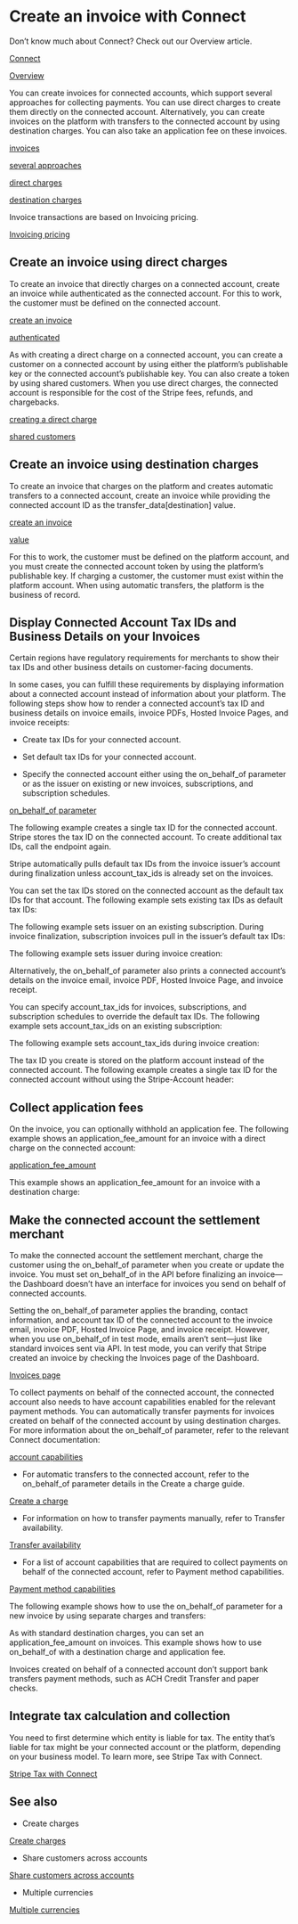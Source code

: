 # Create an invoice with Connect

Don’t know much about Connect? Check out our Overview article.

[Connect](/connect)

[Overview](/connect)

You can create invoices for connected accounts, which support several approaches for collecting payments. You can use direct charges to create them directly on the connected account. Alternatively, you can create invoices on the platform with transfers to the connected account by using destination charges. You can also take an application fee on these invoices.

[invoices](/api/invoices)

[several approaches](/connect/charges)

[direct charges](/connect/direct-charges)

[destination charges](/connect/destination-charges)

Invoice transactions are based on Invoicing pricing.

[Invoicing pricing](https://stripe.com/invoicing/pricing)

## Create an invoice using direct charges

To create an invoice that directly charges on a connected account, create an invoice while authenticated as the connected account. For this to work, the customer must be defined on the connected account.

[create an invoice](/api#create_invoice)

[authenticated](/connect/authentication#stripe-account-header)

As with creating a direct charge on a connected account, you can create a customer on a connected account by using either the platform’s publishable key or the connected account’s publishable key. You can also create a token by using shared customers. When you use direct charges, the connected account is responsible for the cost of the Stripe fees, refunds, and chargebacks.

[creating a direct charge](/connect/direct-charges#collect-fees)

[shared customers](/connect/cloning-customers-across-accounts)

## Create an invoice using destination charges

To create an invoice that charges on the platform and creates automatic transfers to a connected account, create an invoice while providing the connected account ID as the transfer_data[destination] value.

[create an invoice](/api#create_invoice)

[value](/api/invoices/object#invoice_object-transfer_data)

For this to work, the customer must be defined on the platform account, and you must create the connected account token by using the platform’s publishable key. If charging a customer, the customer must exist within the platform account. When using automatic transfers, the platform is the business of record.

## Display Connected Account Tax IDs and Business Details on your Invoices

Certain regions have regulatory requirements for merchants to show their tax IDs and other business details on customer-facing documents.

In some cases, you can fulfill these requirements by displaying information about a connected account instead of information about your platform. The following steps show how to render a connected account’s tax ID and business details on invoice emails, invoice PDFs, Hosted Invoice Pages, and invoice receipts:

- Create tax IDs for your connected account.

- Set default tax IDs for your connected account.

- Specify the connected account either using the on_behalf_of parameter or as the issuer on existing or new invoices, subscriptions, and subscription schedules.

[on_behalf_of parameter](#on-behalf-of)

The following example creates a single tax ID for the connected account. Stripe stores the tax ID on the connected account. To create additional tax IDs, call the endpoint again.

Stripe automatically pulls default tax IDs from the invoice issuer’s account during finalization unless account_tax_ids is already set on the invoices.

You can set the tax IDs stored on the connected account as the default tax IDs for that account. The following example sets existing tax IDs as default tax IDs:

The following example sets issuer on an existing subscription. During invoice finalization, subscription invoices pull in the issuer’s default tax IDs:

The following example sets issuer during invoice creation:

Alternatively, the on_behalf_of parameter also prints a connected account’s details on the invoice email, invoice PDF, Hosted Invoice Page, and invoice receipt.

You can specify account_tax_ids for invoices, subscriptions, and subscription schedules to override the default tax IDs. The following example sets account_tax_ids on an existing subscription:

The following example sets account_tax_ids during invoice creation:

The tax ID you create is stored on the platform account instead of the connected account. The following example creates a single tax ID for the connected account without using the Stripe-Account header:

## Collect application fees

On the invoice, you can optionally withhold an application fee. The following example shows an application_fee_amount for an invoice with a direct charge on the connected account:

[application_fee_amount](/api/subscriptions/object#subscription_object-application_fee_percent)

This example shows an application_fee_amount for an invoice with a destination charge:

## Make the connected account the settlement merchant

To make the connected account the settlement merchant, charge the customer using the on_behalf_of parameter when you create or update the invoice. You must set on_behalf_of in the API before finalizing an invoice—the Dashboard doesn’t have an interface for invoices you send on behalf of connected accounts.

Setting the on_behalf_of parameter applies the branding, contact information, and account tax ID of the connected account to the invoice email, invoice PDF, Hosted Invoice Page, and invoice receipt. However, when you use on_behalf_of in test mode, emails aren’t sent—just like standard invoices sent via API. In test mode, you can verify that Stripe created an invoice by checking the Invoices page of the Dashboard.

[Invoices page](https://dashboard.stripe.com/test/invoices)

To collect payments on behalf of the connected account, the connected account also needs to have account capabilities enabled for the relevant payment methods. You can automatically transfer payments for invoices created on behalf of the connected account by using destination charges. For more information about the on_behalf_of​ parameter, refer to the relevant Connect documentation:

[account capabilities](/connect/account-capabilities)

- For automatic transfers to the connected account, refer to the on_behalf_of parameter details in the Create a charge guide.

[Create a charge](/connect/charges#on_behalf_of)

- For information on how to transfer payments manually, refer to Transfer availability.

[Transfer availability](/connect/separate-charges-and-transfers#transfer-availability)

- For a list of account capabilities that are required to collect payments on behalf of the connected account, refer to Payment method capabilities.

[Payment method capabilities](/connect/account-capabilities#payment-methods)

The following example shows how to use the on_behalf_of parameter for a new invoice by using separate charges and transfers:

As with standard destination charges, ​​you can set an application_fee_amount on invoices. This example shows how to use on_behalf_of with a destination charge and application fee.

Invoices created on behalf of a connected account ​​don’t support bank transfers payment methods, such as ACH Credit Transfer and paper checks.

## Integrate tax calculation and collection

You need to first determine which entity is liable for tax. The entity that’s liable for tax might be your connected account or the platform, depending on your business model. To learn more, see Stripe Tax with Connect.

[Stripe Tax with Connect](/tax/connect)

## See also

- Create charges

[Create charges](/connect/charges)

- Share customers across accounts

[Share customers across accounts](/connect/cloning-customers-across-accounts)

- Multiple currencies

[Multiple currencies](/connect/currencies)

